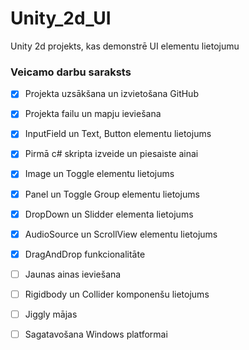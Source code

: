 # Unity_2d_UI
Unity 2d projekts, kas demonstrē UI elementu lietojumu
### Veicamo darbu saraksts
- [x] Projekta uzsākšana un izvietošana GitHub
- [x] Projekta failu un mapju ieviešana
- [x] InputField un Text, Button elementu lietojums
- [x] Pirmā c# skripta izveide un piesaiste ainai
- [x] Image un Toggle elementu lietojums
- [x] Panel un Toggle Group elementu lietojums
- [x] DropDown un Slidder elementa lietojums
- [x] AudioSource un ScrollView elementu lietojums
- [x] DragAndDrop funkcionalitāte
- [ ] Jaunas ainas ieviešana
- [ ] Rigidbody un Collider komponenšu lietojums
- [ ] Jiggly mājas
- [ ] Sagatavošana Windows platformai

